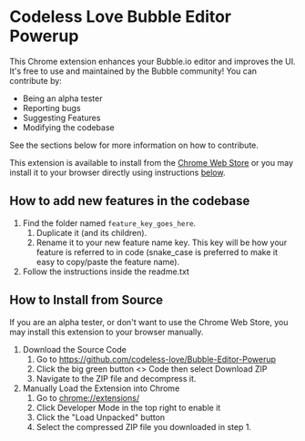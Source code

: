 # Codeless Love Bubble Editor Powerup

This Chrome extension enhances your Bubble.io editor and improves the UI. It's
free to use and maintained by the Bubble community! You can contribute by:

 * Being an alpha tester
 * Reporting bugs
 * Suggesting Features
 * Modifying the codebase

See the sections below for more information on how to contribute.

This extension is available to install from the [Chrome Web Store](https://chromewebstore.google.com/detail/codeless-love-bubble-edit/imaakngdpjbnlgajekmhpiigibmgmial) or you may install it to your browser directly using instructions [below](#how-to-install-from-source).

## How to add new features in the codebase
1. Find the folder named `feature_key_goes_here`.
   1. Duplicate it (and its children).
   2. Rename it to your new feature name key. This key will be how your feature is referred to in code (snake_case is preferred to make it easy to copy/paste the feature name).
2. Follow the instructions inside the readme.txt


## How to Install from Source
If you are an alpha tester, or don't want to use the Chrome Web Store, you may install this extension to your browser manually.

1. Download the Source Code
   1. Go to https://github.com/codeless-love/Bubble-Editor-Powerup
   1. Click the big green button <> Code then select Download ZIP
   1. Navigate to the ZIP file and decompress it.
1. Manually Load the Extension into Chrome
   1. Go to [chrome://extensions/](chrome://extensions/)
   1. Click Developer Mode in the top right to enable it
   1. Click the "Load Unpacked" button
   1. Select the compressed ZIP file you downloaded in step 1.
